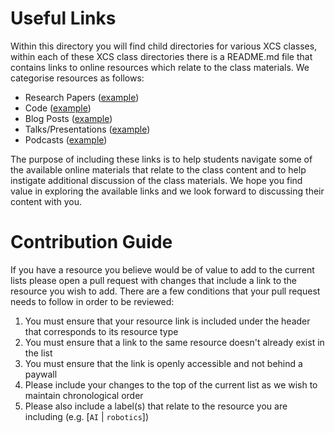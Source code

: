# Useful Links
Within this directory you will find child directories for various XCS classes, within each of these XCS class directories there is a README.md file that contains links to online resources which relate to the class materials. We categorise resources as follows:

* Research Papers ([example](https://arxiv.org/abs/2109.04617))
* Code ([example](https://github.com/suraj-nair-1/lorel))
* Blog Posts ([example](https://ai.stanford.edu/blog/meta-exploration/))
* Talks/Presentations ([example](https://www.youtube.com/watch?v=733m6qBH-jI))
* Podcasts ([example](https://www.eye-on.ai/podcast-044))

The purpose of including these links is to help students navigate some of the available online materials that relate to the class content and to help instigate additional discussion of the class materials. We hope you find value in exploring the available links and we look forward to discussing their content with you.

# Contribution Guide
If you have a resource you believe would be of value to add to the current lists please open a pull request with changes that include a link to the resource you wish to add. There are a few conditions that your pull request needs to follow in order to be reviewed:

1. You must ensure that your resource link is included under the header that corresponds to its resource type 
2. You must ensure that a link to the same resource doesn't already exist in the list
3. You must ensure that the link is openly accessible and not behind a paywall
4. Please include your changes to the top of the current list as we wish to maintain chronological order
5. Please also include a label(s) that relate to the resource you are including (e.g. [`AI` | `robotics`]) 

